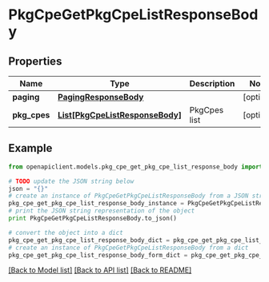 # PkgCpeGetPkgCpeListResponseBody


## Properties
Name | Type | Description | Notes
------------ | ------------- | ------------- | -------------
**paging** | [**PagingResponseBody**](PagingResponseBody.md) |  | [optional] 
**pkg_cpes** | [**List[PkgCpeListResponseBody]**](PkgCpeListResponseBody.md) | PkgCpes list | [optional] 

## Example

```python
from openapiclient.models.pkg_cpe_get_pkg_cpe_list_response_body import PkgCpeGetPkgCpeListResponseBody

# TODO update the JSON string below
json = "{}"
# create an instance of PkgCpeGetPkgCpeListResponseBody from a JSON string
pkg_cpe_get_pkg_cpe_list_response_body_instance = PkgCpeGetPkgCpeListResponseBody.from_json(json)
# print the JSON string representation of the object
print PkgCpeGetPkgCpeListResponseBody.to_json()

# convert the object into a dict
pkg_cpe_get_pkg_cpe_list_response_body_dict = pkg_cpe_get_pkg_cpe_list_response_body_instance.to_dict()
# create an instance of PkgCpeGetPkgCpeListResponseBody from a dict
pkg_cpe_get_pkg_cpe_list_response_body_form_dict = pkg_cpe_get_pkg_cpe_list_response_body.from_dict(pkg_cpe_get_pkg_cpe_list_response_body_dict)
```
[[Back to Model list]](../README.md#documentation-for-models) [[Back to API list]](../README.md#documentation-for-api-endpoints) [[Back to README]](../README.md)


